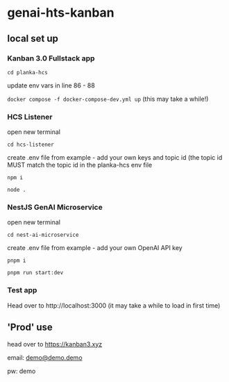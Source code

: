 # genai-hts-kanban

## local set up

### Kanban 3.0 Fullstack app

`cd planka-hcs`

update env vars in line 86 - 88

`docker compose -f docker-compose-dev.yml up` (this may take a while!)

### HCS Listener

open new terminal

`cd hcs-listener`

create .env file from example - add your own keys and topic id (the topic id MUST match the topic id in the planka-hcs env file

`npm i`

`node .`

### NestJS GenAI Microservice

open new terminal

`cd nest-ai-microservice`

create .env file from example - add your own OpenAI API key

`pnpm i`

`pnpm run start:dev`

### Test app

Head over to http://localhost:3000 (it may take a while to load in first time)

## 'Prod' use

head over to https://kanban3.xyz

email: demo@demo.demo

pw: demo
